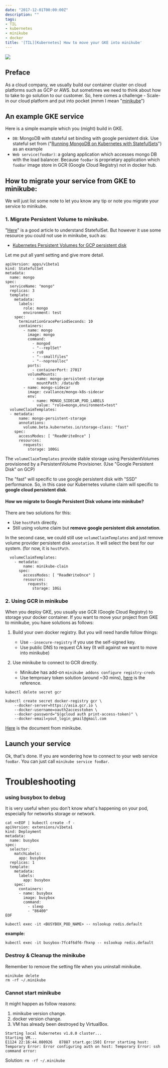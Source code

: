 ```yaml
---
date: "2017-12-01T00:00:00Z"
description: ""
tags:
- TIL
- kubernetes
- minikube
- docker
title: '[TIL][Kubernetes] How to move your GKE into minikube'
---
```


![](https://cdn-images-1.medium.com/max/1200/1*fMjeHmaGDI5UIzzvyDuUoQ.png)

## Preface

As a cloud company, we usually build our container cluster on cloud platforms such as GCP or AWS. but sometimes we need to think about how to take to go solution to our customer. So, here comes a challenge - Scale-in our cloud platform and put into pocket (mmm I mean "[minikube](https://github.com/kubernetes/minikube)")

## An example GKE service

Here is a simple example which you (might) build in GKE.

- `DB`: MongoDB with stateful set binding with google persistent disk. Use stateful set from ("[Running MongoDB on Kubernetes with StatefulSets](http://blog.kubernetes.io/2017/01/running-mongodb-on-kubernetes-with-statefulsets.html)") as an example 
- `Web service(fooBar)`: a golang application which accesses mongo DB with the load balancer.  Because `fooBar` is proprietary application which `fooBar` image store in GCR (Google Cloud Registry) not in docker hub.

## How to migrate your service from GKE to minikube:

We will just list some note to let you know any tip or note you migrate your service to minikube.

### 1. Migrate Persistent Volume to minikube.

"[Here](http://blog.kubernetes.io/2017/01/running-mongodb-on-kubernetes-with-statefulsets.html)" is a good article to understand StatefulSet. But however it use some resource you could not use in minikube, such as:

- [Kubernetes Persistent Volumes for GCP persistent disk](https://kubernetes.io/docs/concepts/storage/persistent-volumes/)

Let me put all yaml setting and give more detail.

```
apiVersion: apps/v1beta1
kind: StatefulSet
metadata:
  name: mongo
spec:
  serviceName: "mongo"
  replicas: 3
  template:
    metadata:
      labels:
        role: mongo
        environment: test
    spec:
      terminationGracePeriodSeconds: 10
      containers:
        - name: mongo
          image: mongo
          command:
            - mongod
            - "--replSet"
            - rs0
            - "--smallfiles"
            - "--noprealloc"
          ports:
            - containerPort: 27017
          volumeMounts:
            - name: mongo-persistent-storage
              mountPath: /data/db
        - name: mongo-sidecar
          image: cvallance/mongo-k8s-sidecar
          env:
            - name: MONGO_SIDECAR_POD_LABELS
              value: "role=mongo,environment=test"
  volumeClaimTemplates:
  - metadata:
      name: mongo-persistent-storage
      annotations:
        volume.beta.kubernetes.io/storage-class: "fast"
    spec:
      accessModes: [ "ReadWriteOnce" ]
      resources:
        requests:
          storage: 100Gi
```


The `volumeClaimTemplates` provide stable storage using PersistentVolumes provisioned by a PersistentVolume Provisioner. (Use "Google Persistent Disk" on GCP)

The "fast" will specific to use google persistent disk with "SSD" performance. So, in this case our Kubernetes volume claim will specific to **google cloud persistent disk**.

#### How we migrate to Google Persistent Disk volume into minikube?

There are two solutions for this:

- Use `hostPath` directly.
- Still using volume claim but **remove google persistent disk annotation**.

In the second case, we could still use `volumeClaimTemplates` and just remove volume provider persistent disk `annotation`. It will select the best for our system. (for now, it is `hostPath`.

```
  volumeClaimTemplates:
    - metadata:
        name: minikube-clain
      spec:
        accessModes: [ "ReadWriteOnce" ]
        resources:
          requests:
            storage: 10Gi
```

### 2. Using GCR in minikube

When you deploy GKE, you usually use GCR (Google Cloud Registry) to storage your docker container. If you want to move your project from GKE to minikube, you have solutions as follows:

1. Build your own docker registry. But you will need handle follow things:
    - Use `--insecure-registry` if you use the self-signed key.
    - Use public DNS to request CA key (It will against we want to move into minikube)

2. Use minikube to connect to GCR directly.
    - Minikube has add-on `minikube addons configure registry-creds`
    - Use temproary token solution (around ~30 mins), [here](https://ryaneschinger.com/blog/using-google-container-registry-gcr-with-minikube/) is the reference.

```
kubectl delete secret gcr

kubectl create secret docker-registry gcr \
    --docker-server=https://asia.gcr.io \
    --docker-username=oauth2accesstoken \
    --docker-password="$(gcloud auth print-access-token)" \
    --docker-email=yout_login_gmail@gmail.com
```



[Here](https://github.com/kubernetes/minikube/blob/master/docs/insecure_registry.md#private-container-registries) is the document from minikube.

## Launch your service

Ok, that's done. If you are wondering how to connect to your web service `fooBar`. You can just call `minikube service fooBar`.


# Troubleshooting

### using busybox to debug

It is very useful when you don't know what's happening on your pod, especially for networks storage or network.

```
cat <<EOF | kubectl create -f -
apiVersion: extensions/v1beta1
kind: Deployment
metadata:
  name: busybox
spec:
  selector:
    matchLabels:
      app: busybox
  replicas: 1
  template:
    metadata:
      labels:
        app: busybox
    spec:
      containers:
      - name: busybox
        image: busybox
        command:
          - sleep
          - "86400"
EOF

kubectl exec -it <BUSYBOX_POD_NAME> -- nslookup redis.default
```

**example:**

```
kubectl exec -it busybox-7fc4f6df6-fhxnp -- nslookup redis.default
```

### Destroy & Cleanup the minikube

Remember to remove the setting file when you uninstall minikube.

```
minikube delete
rm -rf ~/.minikube
```

### Cannot start minikube

It might happen as follow reasons:

1. minikube version change.
2. docker version change.
3. VM has already been destroyed by VirtualBox.


```
Starting local Kubernetes v1.8.0 cluster...
Starting VM...
E1124 22:16:44.080926   87887 start.go:150] Error starting host: Temporary Error: Error configuring auth on host: Temporary Error: ssh command error:
```

Solution: `rm -rf ~/.minikube`